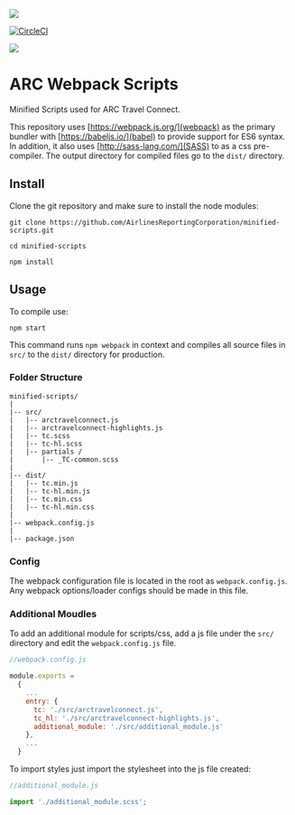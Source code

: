 [![](https://data.jsdelivr.com/v1/package/gh/AirlinesReportingCorporation/minified-scripts/badge)](https://www.jsdelivr.com/package/gh/AirlinesReportingCorporation/minified-scripts)

[![CircleCI](https://circleci.com/gh/AirlinesReportingCorporation/minified-scripts.svg?style=svg)](https://circleci.com/gh/AirlinesReportingCorporation/minified-scripts)

[![](https://travis-ci.org/AirlinesReportingCorporation/minified-scripts.svg?branch=master)](https://www.jsdelivr.com/package/gh/AirlinesReportingCorporation/minified-scripts)

# ARC Webpack Scripts
Minified Scripts used for ARC Travel Connect.  

This repository uses [https://webpack.js.org/](webpack) as the primary bundler with [https://babeljs.io/](babel) to provide support for ES6 syntax.  In addition, it also uses [http://sass-lang.com/](SASS) to as a css pre-compiler. The output directory for compiled files go to the `dist/` directory.

## Install
Clone the git repository and make sure to install the node modules:

```shell
git clone https://github.com/AirlinesReportingCorporation/minified-scripts.git

cd minified-scripts

npm install
```

## Usage
To compile use:

```shell
npm start
```

This command runs `npm webpack` in context and compiles all source files in `src/` to the `dist/` directory for production.

### Folder Structure
```
minified-scripts/
|
|-- src/
|   |-- arctravelconnect.js
|   |-- arctravelconnect-highlights.js
|   |-- tc.scss
|   |-- tc-hl.scss
|   |-- partials / 
|       |-- _TC-common.scss
|
|-- dist/
|   |-- tc.min.js
|   |-- tc-hl.min.js
|   |-- tc.min.css
|   |-- tc-hl.min.css
|
|-- webpack.config.js
|
|-- package.json

```

### Config
The webpack configuration file is located in the root as `webpack.config.js`. Any webpack options/loader configs should be made in this file.

### Additional Moudles
To add an additional module for scripts/css, add a js file under the `src/` directory and edit the `webpack.config.js` file.

```javascript
//webpack.config.js

module.exports = 
  {
    ...
    entry: {
      tc: './src/arctravelconnect.js',
      tc_hl: './src/arctravelconnect-highlights.js',
      additional_module: './src/additional_module.js'
    },
    ...
  }
```

To import styles just import the stylesheet into the js file created:

```javascript
//additional_module.js

import './additional_module.scss';

```